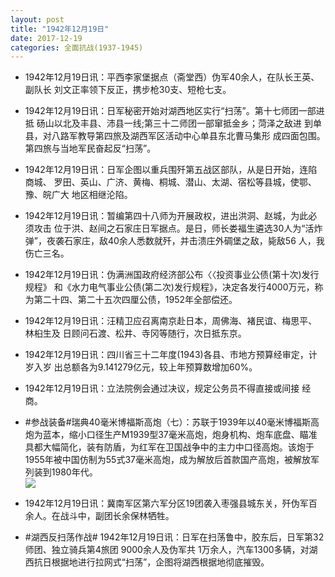 ```yaml
---
layout: post
title: "1942年12月19日"
date: 2017-12-19
categories: 全面抗战(1937-1945)
---
```


<meta name="referrer" content="no-referrer" />

- 1942年12月19日讯：平西李家堡据点（斋堂西）伪军40余人，在队长王英、副队长 刘文正率领下反正，携步枪30支、短枪七支。 

- 1942年12月19日讯：日军秘密开始对湖西地区实行“扫荡”。第十七师团一部进抵 砀山以北及丰县、沛县一线;第三十二师团一部窜抵金乡；菏泽之敌进 到单县，对八路军教导第四旅及湖西军区活动中心单县东北曹马集形 成四面包围。第四旅与当地军民奋起反“扫荡”。 

- 1942年12月19日讯：日军企图以重兵围歼第五战区部队，从是日开始，连陷商城、 罗田、英山、广济、黄梅、桐城、潜山、太湖、宿松等县城，使鄂、豫、皖广大 地区相继沦陷。 

- 1942年12月19日讯：暂编第四十八师为开展政权，进出洪洞、赵城，为此必须攻击 位于洪、赵间之石家庄日军据点。是日，师长娄福生遴选30人为“活炸 弹”，夜袭石家庄，敌40余人悉数就歼，并击溃庄外碉堡之敌，毙敌56 人，我伤亡三名。 

- 1942年12月19日讯：伪满洲国政府经济部公布〈〈投资事业公债(第十次)发行规程》 和《水力电气事业公债(第二次)发行规程》，决定各发行4000万元，称 为第二十四、第二十五次四厘公债，1952年全部偿还。 

- 1942年12月19日讯：汪精卫应召离南京赴日本，周佛海、褚民谊、梅思平、林桕生及 日顾问石渡、松井、寺冈等随行，次日抵东京。 

- 1942年12月19日讯：四川省三十二年度(1943)各县、市地方预算经审定，计岁入岁 出总额各为9.141279亿元，较上年预算数增加60%。 

- 1942年12月19日讯：立法院例会通过决议，规定公务员不得直接或间接 经商。 

- #参战装备#瑞典40毫米博福斯高炮（七）：苏联于1939年以40毫米博福斯高炮为蓝本，缩小口径生产M1939型37毫米高炮，炮身机构、炮车底盘、瞄准具都大幅简化，装有防盾，为红军在卫国战争中的主力中口径高炮。该炮于1955年被中国仿制为55式37毫米高炮，成为解放后首款国产高炮，被解放军列装到1980年代。 <br/><img src="https://wx3.sinaimg.cn/large/aca367d8ly1fmluj3k1txj208c0iiq5b.jpg" />

- 1942年12月19日讯：冀南军区第六军分区19团袭入枣强县城东关，歼伪军百余人。在战斗中，副团长余保林牺牲。 

- #湖西反扫荡作战# 1942年12月19日讯：日军在扫荡鲁中，胶东后，日军第32师团、独立骑兵第4旅团 9000余人及伪军共 1万余人，汽车1300多辆，对湖西抗日根据地进行拉网式“扫荡”，企图将湖西根据地彻底摧毁。 

